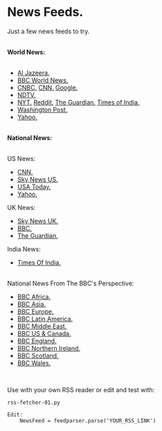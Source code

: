 # News Feeds. #


Just a few news feeds to try.

<br>
<strong>World News:</strong>
<br>
<br>

- [Al Jazeera.](https://www.aljazeera.com/xml/rss/all.xmlhttps://www.aljazeera.com/xml/rss/all.xml)
- [BBC World News.](http://feeds.bbci.co.uk/news/world/rss.xml)
- [CNBC.](https://www.cnbc.com/id/100727362/device/rss/rss.html)
[CNN.](http://rss.cnn.com/rss/edition_world.rss)
[Google.](https://news.google.com/rss)
- [NDTV.](http://feeds.feedburner.com/ndtvnews-world-news)
- [NYT.](https://rss.nytimes.com/services/xml/rss/nyt/World.xml)
[Reddit.](https://www.reddit.com/r/worldnews/.rss)
[The Guardian.](https://www.theguardian.com/world/rss)
[Times of India.](https://timesofindia.indiatimes.com/rssfeeds/296589292.cms)
- [Washington Post.](http://feeds.washingtonpost.com/rss/world)
- [Yahoo.](https://www.yahoo.com/news/rss/world)


<br>
<strong>National News:</strong>
<br>
<br>

US News:

- [CNN.](http://rss.cnn.com/rss/edition_us.rss)
- [Sky News US.](http://feeds.skynews.com/feeds/rss/us.xml)
- [USA Today.](http://rssfeeds.usatoday.com/usatoday-newstopstories&x=1)
- [Yahoo.](https://www.yahoo.com/news/rss/)


UK News:



- [Sky News UK.](http://feeds.skynews.com/feeds/rss/uk.xml)
- [BBC.](http://feeds.bbci.co.uk/news/uk/rss.xml)
- [The Guardian.](https://www.theguardian.com/uk/rss)


India News:

- [Times Of India. ](http://timesofindia.indiatimes.com/rssfeedmostrecent.cms)


<br>
National News From The BBC's Perspective:


- [BBC Africa.](http://feeds.bbci.co.uk/news/world/africa/rss.xml)
- [BBC Asia.](http://feeds.bbci.co.uk/news/world/asia/rss.xml)
- [BBC Europe.](http://feeds.bbci.co.uk/news/world/europe/rss.xml)
- [BBC Latin America.](http://feeds.bbci.co.uk/news/world/latin_america/rss.xml)
- [BBC Middle East.](http://feeds.bbci.co.uk/news/world/middle_east/rss.xml)
- [BBC US & Canada.](http://feeds.bbci.co.uk/news/world/us_and_canada/rss.xml)
- [BBC England.](http://feeds.bbci.co.uk/news/england/rss.xml)
- [BBC Northern Ireland.](http://feeds.bbci.co.uk/news/northern_ireland/rss.xml)
- [BBC Scotland.](http://feeds.bbci.co.uk/news/scotland/rss.xml)
- [BBC Wales.](http://feeds.bbci.co.uk/news/wales/rss.xml)

<br>

Use with your own RSS reader or edit and test with:


    rss-fetcher-01.py

    Edit:
    	NewsFeed = feedparser.parse('YOUR_RSS_LINK')


<br>
